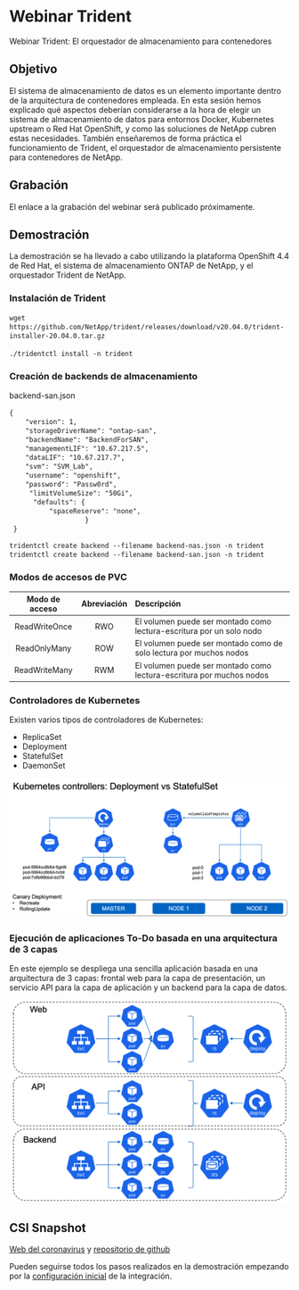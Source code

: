 # Webinar Trident
Webinar Trident: El orquestador de almacenamiento para contenedores

## Objetivo
El sistema de almacenamiento de datos es un elemento importante dentro de la arquitectura de contenedores empleada. En esta sesión hemos explicado qué aspectos deberían considerarse a la hora de elegir un sistema de almacenamiento de datos para entornos Docker, Kubernetes upstream o Red Hat OpenShift, y como las soluciones de NetApp cubren estas necesidades. También enseñaremos de forma práctica el funcionamiento de Trident, el orquestador de almacenamiento persistente para contenedores de NetApp.

## Grabación
El enlace a la grabación del webinar será publicado próximamente.

## Demostración
La demostración se ha llevado a cabo utilizando la plataforma OpenShift 4.4 de Red Hat, el sistema de almacenamiento ONTAP de NetApp, y el orquestador Trident de NetApp.

### Instalación de Trident

```shell
wget https://github.com/NetApp/trident/releases/download/v20.04.0/trident-installer-20.04.0.tar.gz

./tridentctl install -n trident
```

### Creación de backends de almacenamiento

backend-san.json
```shell
{
    "version": 1,
    "storageDriverName": "ontap-san",
    "backendName": "BackendForSAN",
    "managementLIF": "10.67.217.5",
    "dataLIF": "10.67.217.7",
    "svm": "SVM_Lab",
    "username": "openshift",
    "password": "Passw0rd",
     "limitVolumeSize": "50Gi",
      "defaults": {
          "spaceReserve": "none",
                   }
 }
```

```shell
tridentctl create backend --filename backend-nas.json -n trident
tridentctl create backend --filename backend-san.json -n trident
```

### Modos de accesos de PVC

| Modo de acceso | Abreviación | Descripción |
| :-------------: |:-----------:| :-----------|
| ReadWriteOnce | RWO | El volumen puede ser montado como lectura-escritura por un solo nodo |
| ReadOnlyMany  | ROW | El volumen puede ser montado como de solo lectura por muchos nodos   |
| ReadWriteMany | RWM | El volumen puede ser montado como lectura-escritura por muchos nodos |

### Controladores de Kubernetes

Existen varios tipos de controladores de Kubernetes:
- ReplicaSet
- Deployment
- StatefulSet
- DaemonSet

<img src="3_k8s_controllers/images/deployment_vs_statefulset.png">

### Ejecución de aplicaciones To-Do basada en una arquitectura de 3 capas

En este ejemplo se despliega una sencilla aplicación basada en una arquitectura de 3 capas: frontal web para la capa de presentación, un servicio API para la capa de aplicación y un backend para la capa de datos.

<img src="3_k8s_controllers/images/ToDo_app_3tier_architecture.png">

## CSI Snapshot

[Web del coronavirus](https://www.arcgis.com/apps/opsdashboard/index.html#/bda7594740fd40299423467b48e9ecf6) y [repositorio de github](https://github.com/CSSEGISandData/COVID-19.git)



Pueden seguirse todos los pasos realizados en la demostración empezando por la [configuración inicial](1_setup/setup.md) de la integración.